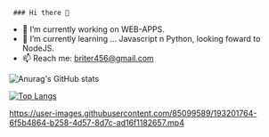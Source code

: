      ### Hi there 👋


- 🔭 I’m currently working on WEB-APPS.
- 🌱 I’m currently learning ... Javascript n Python, looking foward to NodeJS.
- 📫 Reach me: briter456@gmail.com


![Anurag's GitHub stats](https://github-readme-stats.vercel.app/api?username=Lemonmantis5571&show_icons=true&theme=discord_old_blurple)



[![Top Langs](https://github-readme-stats.vercel.app/api/top-langs/?username=LemonMantis5571&theme=discord_old_blurple&hide=C)](https://github.com/anuraghazra/github-readme-stats)


https://user-images.githubusercontent.com/85099589/193201764-6f5b4864-b258-4d57-8d7c-ad16f1182657.mp4

